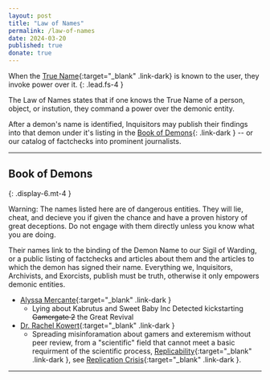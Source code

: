 ```yaml
---
layout: post
title: "Law of Names"
permalink: /law-of-names
date: 2024-03-20
published: true
donate: true
---
```

When the [True Name](https://en.wikipedia.org/wiki/True_name){:target="_blank" .link-dark} is known to the user, they invoke power over it. 
{: .lead.fs-4 }

The Law of Names states that if one knows the True Name of a person, object, or instution, they command a power over the demonic entity. 

After a demon's name is identified, Inquisitors may publish their findings into that demon under it's listing in the [Book of Demons](#book-of-demons){: .link-dark } -- or our catalog of factchecks into prominent journalists. 

---

## Book of Demons 
{: .display-6.mt-4 }

Warning: The names listed here are of dangerous entities. They will lie, cheat, and decieve you if given the chance and have a proven history of great deceptions. Do not engage with them directly unless you know what you are doing.

Their names link to the binding of the Demon Name to our Sigil of Warding, or a public listing of factchecks and articles about them and the articles to which the demon has signed their name. Everything we, Inquisitors, Archivists, and Exorcists, publish must be truth, otherwise it only empowers demonic entities. 

- [Alyssa Mercante](https://alyssamercante.com/){:target="_blank" .link-dark }
  - Lying about Kabrutus and Sweet Baby Inc Detected kickstarting ~~Gamergate 2~~ the Great Revival
- [Dr. Rachel Kowert](https://drkowert.com/){:target="_blank" .link-dark }
  - Spreading misinforamation about gamers and exteremism without peer review, from a "scientific" field that cannot meet a basic requirment of the scientific process, [Replicability](https://www.ncbi.nlm.nih.gov/books/NBK547524/#:~:text=Replication%20is%20one%20of%20the,reliable%20claim%20to%20new%20knowledge.){:target="_blank" .link-dark }, see [Replication Crisis](https://en.wikipedia.org/wiki/Replication_crisis){:target="_blank" .link-dark  }.
  

---
